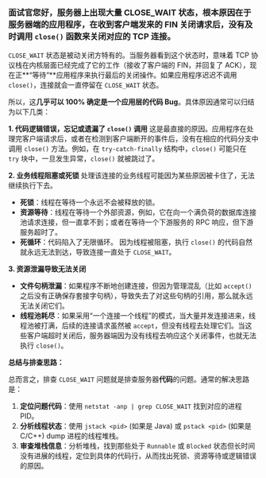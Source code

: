 ### 面试官您好，服务器上出现大量 CLOSE_WAIT 状态，**根本原因在于服务器端的应用程序，在收到客户端发来的 FIN 关闭请求后，没有及时调用 `close()` 函数来关闭对应的 TCP 连接。**

`CLOSE_WAIT` 状态是被动关闭方特有的。当服务器看到这个状态时，意味着 TCP 协议栈在内核层面已经完成了它的工作（接收了客户端的 FIN，并回复了 ACK），现在正**“等待”**应用程序来执行最后的关闭操作。如果应用程序迟迟不调用 `close()`，连接就会一直停留在 `CLOSE_WAIT` 状态。

所以，这**几乎可以 100% 确定是一个应用层的代码 Bug**。具体原因通常可以归结为以下几类：

**1. 代码逻辑错误，忘记或遗漏了 `close()` 调用**
这是最直接的原因。应用程序在处理完客户端请求后，或者在检测到客户端断开的事件后，没有在相应的代码分支中调用 `close()` 方法。例如，在 `try-catch-finally` 结构中，`close()` 可能只在 `try` 块中，一旦发生异常，`close()` 就被跳过了。

**2. 业务线程阻塞或死锁**
处理该连接的业务线程可能因为某些原因被卡住了，无法继续执行下去。
* **死锁**：线程在等待一个永远不会被释放的锁。
* **资源等待**：线程在等待一个外部资源，例如，它在向一个满负荷的数据库连接池请求连接，但一直拿不到；或者在等待一个下游服务的 RPC 响应，但下游服务超时了。
* **死循环**：代码陷入了无限循环。
因为线程被阻塞，执行 `close()` 的代码自然就永远无法到达，导致连接一直处于 `CLOSE_WAIT`。

**3. 资源泄漏导致无法关闭**
* **文件句柄泄漏**：如果程序不断地创建连接，但因为管理混乱（比如 `accept()` 之后没有正确保存套接字句柄），导致失去了对这些句柄的引用，那么就永远无法关闭它们。
* **线程池耗尽**：如果采用“一个连接一个线程”的模式，当大量并发连接进来，线程池被打满，后续的连接请求虽然被 `accept`，但没有线程去处理它们。当这些客户端超时关闭后，服务器端因为没有线程去响应这个关闭事件，也就无法执行 `close()`。

**总结与排查思路：**

总而言之，排查 `CLOSE_WAIT` 问题就是排查服务器**代码**的问题。通常的解决思路是：
1.  **定位问题代码**：使用 `netstat -anp | grep CLOSE_WAIT` 找到对应的进程 PID。
2.  **分析线程状态**：使用 `jstack <pid>` (如果是 Java) 或 `pstack <pid>` (如果是 C/C++) dump 进程的线程堆栈。
3.  **审查堆栈信息**：分析堆栈，找到那些处于 `Runnable` 或 `Blocked` 状态但长时间没有进展的线程，定位到具体的代码行，从而找出死锁、资源等待或逻辑错误的原因。